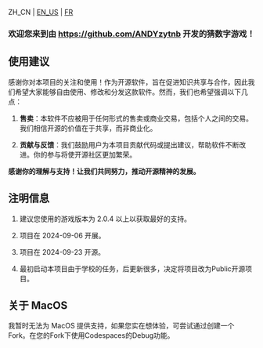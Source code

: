ZH_CN | [EN_US](https://github.com/ANDYzytnb/GuessTheNumber/blob/main/README_EN.md) | [FR](https://github.com/ANDYzytnb/GuessTheNumber/blob/main/README_FR.md)

### 欢迎您来到由 https://github.com/ANDYzytnb 开发的猜数字游戏！

## 使用建议

感谢你对本项目的关注和使用！作为开源软件，旨在促进知识共享与合作，因此我们希望大家能够自由使用、修改和分发这款软件。然而，我们也希望强调以下几点：

1. **售卖**：本软件不应被用于任何形式的售卖或商业交易，包括个人之间的交易。我们相信开源的价值在于共享，而非商业化。

2. **贡献与反馈**：我们鼓励用户为本项目贡献代码或提出建议，帮助软件不断改进。你的参与将使开源社区更加繁荣。

**感谢你的理解与支持！让我们共同努力，推动开源精神的发展。**

## 注明信息

1. 建议您使用的游戏版本为 2.0.4 以上以获取最好的支持。

2. 项目在 2024-09-06 开展。

3. 项目在 2024-09-23 开源。

4. 最初启动本项目由于学校的任务，后更新很多，决定将项目改为Public开源项目。

## 关于 MacOS

我暂时无法为 MacOS 提供支持，如果您实在想体验，可尝试通过创建一个Fork。在您的Fork下使用Codespaces的Debug功能。
